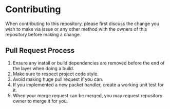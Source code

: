 # Contributing

When contributing to this repository, please first discuss the change you wish to make via issue or any other method with the owners of this repository before making a change. 

## Pull Request Process

1. Ensure any install or build dependencies are removed before the end of the layer when doing a build.
2. Make sure to respect project code style.
3. Avoid making huge pull request if you can.
4. If you implemented a new packet handler, create a working unit test for it.
5. When your merge request can be merged, you may request repository owner to merge it for you.
